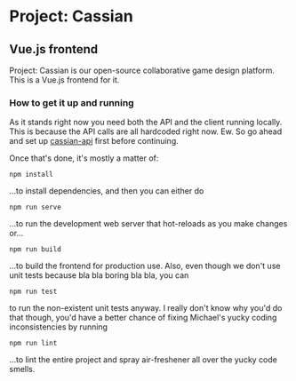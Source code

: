 # Project: Cassian
## Vue.js frontend

Project: Cassian is our open-source collaborative game design platform.  This is a Vue.js frontend for it.

### How to get it up and running

As it stands right now you need both the API and the client running locally.  This is because the API calls are all hardcoded right now.  Ew.  So go ahead and set up [cassian-api](https://github.com/bitphoenixsoftware/cassian-api) first before continuing.

Once that's done, it's mostly a matter of:

```
npm install
```

...to install dependencies, and then you can either do

```
npm run serve
```

...to run the development web server that hot-reloads as you make changes or...

```
npm run build
```

...to build the frontend for production use.  Also, even though we don't use unit tests because bla bla boring bla bla, you can

```
npm run test
```

to run the non-existent unit tests anyway.  I really don't know why you'd do that though, you'd have a better chance of fixing Michael's yucky coding inconsistencies by running

```
npm run lint
```

...to lint the entire project and spray air-freshener all over the yucky code smells.